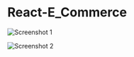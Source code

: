 # React-E_Commerce

![Screenshot 1](https://user-images.githubusercontent.com/68656122/128964404-743a433c-336b-4493-828b-7b20da7d1bbf.png)

![Screenshot 2](https://user-images.githubusercontent.com/68656122/128964441-114a1f1f-260c-4fc5-a81a-bd7835223353.png)

